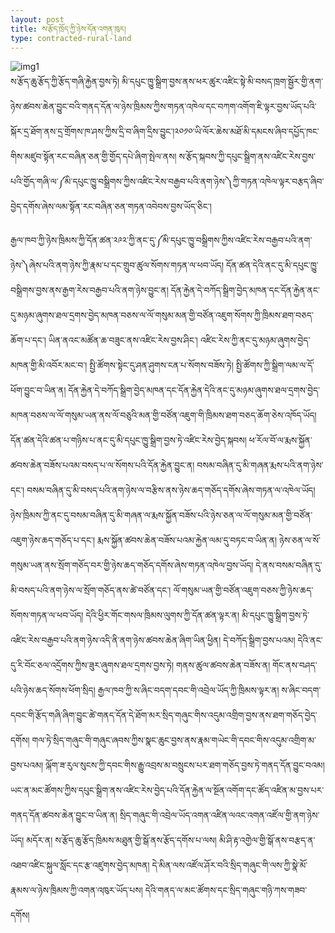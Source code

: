 ```yaml
---
layout: post
title: ས་རྩོད་ཁྲོད་ཀྱི་ཉེས་དོན་འགན་ཁུར།
type: contracted-rural-land
---
```

![img1](https://res.cloudinary.com/daarpik83/image/upload/f_auto,q_auto/w_300,h_182,c_scale/v1589239105/land.jpg)  
ས་རྩོད་ཆུ་རྩོད་ཀྱི་རྩོད་གཞི་རྐྱེན་བྱས་ཏེ། མི་དཔུང་ཁྱུ་སྒྲིག་བྱས་ནས་ཕར་ཚུར་འཛིང་སྟེ་མི་བསད་ཁྲག་སྦྱོར་གྱི་ནག་ཉེས་ཚབས་ཆེན་བྱུང་བའི་གནད་དོན་ལ་ཉེས་ཁྲིམས་ཀྱིས་གཏན་འཁེལ་དང་བཀག་འགོག་ཇི་ལྟར་བྱས་ཡོད་པའི་སྐོར་དྲ་ཐོག་ནས་དྲ་གྲོགས་ཁ་ཤས་ཀྱིས་དྲི་བ་ཞིག་དྲིས་བྱུང་།༢༠༡༠་ཡི་ལོར་ཆེས་མཐོ་མི་དམངས་ཞིབ་དཔྱོད་ཁང་གིས་མཛུབ་སྟོན་རང་བཞིན་ཅན་གྱི་གྱོད་དཔེ་ཞིག་སྤེལ་ནས། ས་རྩོད་སྐབས་ཀྱི་དཔུང་སྒྲིག་ནས་འཛིང་རེས་བྱས་པའི་གྱོད་གཞི་ལ་༼མི་དཔུང་ཁྱུ་བསྒྲིགས་ཀྱིས་འཛིང་རེས་བརྒྱབ་པའི་ནག་ཉེས་༽ཀྱི་གཏན་འཁེལ་ལྟར་བརྩད་ཞིབ་བྱེད་དགོས་ཞེས་ལམ་སྟོན་རང་བཞིན་ཅན་གཏན་འབེབས་བྱས་ཡོད་ཅིང་།

 

རྒྱལ་ཁབ་ཀྱི་ཉེས་ཁྲིམས་ཀྱི་དོན་ཚན་༢༩༢་ཀྱི་ནང་དུ་༼མི་དཔུང་ཁྱུ་བསྒྲིགས་ཀྱིས་འཛིང་རེས་བརྒྱབ་པའི་ནག་ཉེས་༽ཞེས་པའི་ནག་ཉེས་ཀྱི་རྣམ་པ་དང་གྲུབ་ཚུལ་སོགས་གཏན་ལ་ཕབ་ཡོད། དོན་ཚན་དེའི་ནང་དུ་མི་དཔུང་ཁྱུ་བསྒྲིགས་བྱས་ནས་རྒྱག་རེས་བརྒྱབ་པའི་ནག་ཉེས་བྱུང་ན། དོན་རྐྱེན་དེ་བཀོད་སྒྲིག་བྱེད་མཁན་དང་དོན་རྐྱེན་ནང་དུ་མཉམ་ཞུགས་ཐལ་དྲགས་བྱེད་མཁན་བཅས་ལ་ལོ་གསུམ་མན་གྱི་བཙོན་འཇུག་སོགས་ཀྱི་ཁྲིམས་ཐག་བཅད་ཆོག་པ་དང་། ཡིན་ནའང་མཚོན་ཆ་བཟུང་ནས་འཛིང་རེས་བྱས་ཤིང་། འཛིང་རེས་ཀྱི་ནང་དུ་མཉམ་ཞུགས་བྱེད་མཁན་གྱི་མི་འབོར་མང་བ་། སྤྱི་ཚོགས་སྟེང་དུ་ཤན་ཤུགས་ངན་པ་སོགས་བཟོས་ཏེ། སྤྱི་ཚོགས་ཀྱི་སྒྲིག་ལམ་ལ་དོ་ཕོག་བྱུང་བ་ཡིན་ན། དོན་རྐྱེན་དེ་བཀོད་སྒྲིག་བྱེད་མཁན་དང་དོན་རྐྱེན་དེའི་ནང་དུ་མཉམ་ཞུགས་ཐལ་དྲགས་བྱེད་མཁན་བཅས་ལ་ལོ་གསུམ་ཡན་ནས་ལོ་བཅུའི་མན་གྱི་བཙོན་འཇུག་གི་ཁྲིམས་ཐག་བཅད་ཆོག་ཅེས་འཁོད་ཡོད། དོན་ཚན་དེའི་ཚན་པ་གཉིས་པ་ནང་དུ་མི་དཔུང་ཁྱུ་སྒྲིག་བྱས་ཏེ་འཛིང་རེས་བྱེད་སྐབས། ཕ་རོལ་བོ་ལ་རྨས་སྐྱོན་ཚབས་ཆེན་བཟོས་པའམ་བསད་པ་ལ་སོགས་པའི་དོན་རྐྱེན་བྱུང་ན། བསམ་བཞིན་དུ་མི་གཞན་རྨས་པའི་ནག་ཉེས་དང་། བསམ་བཞིན་དུ་མི་བསད་པའི་ནག་ཉེས་ལ་བརྩིས་ནས་ཉེས་ཆད་གཅོད་དགོས་ཞེས་གཏན་ལ་འཁེལ་ཡོད། ཉེས་ཁྲིམས་ཀྱི་ནང་དུ་བསམ་བཞིན་དུ་མི་གཞན་ལ་རྨས་སྐྱོན་བཟོས་པའི་ཉེས་ཅན་ལ་ལོ་གསུམ་མན་གྱི་བཙོན་འཇུག་ཉེས་ཆད་གཅོད་པ་དང་། རྨས་སྐྱོན་ཚབས་ཆེན་བཟོས་པའམ་རྐྱེན་ལམ་དུ་བཏང་བ་ཡིན་ན། ཉེས་ཅན་ལ་སོ་གསུམ་ཡན་ནས་སྲོག་གཅོད་བར་གྱི་ཉེས་ཆད་གཅོད་དགོས་ཞེས་གཏན་འཁེལ་བྱས་ཡོད། དེ་ནས་བསམ་བཞིན་དུ་མི་བསད་པའི་ནག་ཉེས་ལ་སྲོག་གཅོད་ནས་ཚེ་བཙོན་དང་། ལོ་གསུམ་ཡན་གྱི་བཙོན་འཇུག་བཅས་ཀྱི་ཉེས་ཆད་སོགས་གཏན་ལ་ཕབ་ཡོད། དེའི་ཕྱིར་གོང་གསལ་ཁྲིམས་ལུགས་ཀྱི་དོན་ཚན་ལྟར་ན། མི་དཔུང་ཁྱུ་སྒྲིག་བྱས་ཏེ་འཛིང་རེས་བརྒྱབ་པའི་ནག་ཉེས་འདི་ནི་ནག་ཉེས་ཚབས་ཆེན་ཞིག་ཡིན་ཕྱིན། དེ་བཀོད་སྒྲིག་བྱས་པའམ། དེའི་ནང་དུ་རི་བོང་ཅལ་འདྲོགས་ཀྱིས་ཟུར་ཞུགས་ཐལ་དྲགས་བྱས་ཏེ། གནས་ཚུལ་ཚབས་ཆེན་བཟོས་ན། གོང་ནས་བཤད་པའི་ཉེས་ཆད་སོགས་ཕོག་སྲིད། རྒྱལ་ཁབ་ཀྱི་ས་ཞིང་བདག་དབང་གི་འབྲེལ་ཡོད་ཀྱི་ཁྲིམས་ལྟར་ན། ས་ཞིང་བདག་དབང་གི་རྩོད་གཞི་ཞིག་བྱུང་ཚེ་གནད་དོན་དེ་ཐོག་མར་སྲིད་གཞུང་གིས་འདུམ་འགྲིག་བྱས་ནས་ཐག་གཅོད་བྱེད་དགོས། གལ་ཏེ་སྲིད་གཞུང་གི་གཞུང་ཞབས་ཀྱིས་སྣང་ཆུང་བྱས་ནས་རྣམ་གཡེང་གི་དབང་གིས་འདུམ་འགྲིག་མ་བྱས་པའམ། ལྐོག་ཟ་རུལ་སུངས་ཀྱི་དབང་གིས་རྒྱུ་འབྲས་མ་བསྲུངས་པར་ཐག་གཅོད་བྱས་ཏེ་གནད་དོན་བྱུང་བའམ། ཡང་ན་མང་ཚོགས་ཀྱིས་དཔུང་སྒྲིག་ནས་འཛིང་རེས་བྱེད་པའི་དོན་རྐྱེན་ལ་སྔོན་འགོག་དང་ཚོད་འཛིན་མ་བྱས་པར་གནད་དོན་ཚབས་ཆེན་བྱུང་བ་ཡིན་ན། སྲིད་གཞུང་གི་འབྲེལ་ཡོད་འགན་འཛིན་ལའང་འགན་འཛོལ་གྱི་ནག་ཉེས་ཡོད། མདོར་ན། ས་རྩོད་ཆུ་རྩོད་ཁྲིམས་མཐུན་གྱི་སྒོ་ནས་རྩོད་དགོས་པ་ལས། མི་ཤི་རྟ་འགྱེལ་གྱི་སྒོ་ནས་བརྩད་ན་འཐབ་འཛིང་སྐུལ་སློང་དང་རྩ་འཛུགས་བྱེད་མཁན། དེ་མིན་ལས་འཛོལ་ཤོར་བའི་སྲིད་གཞུང་གི་ལས་ཀྱི་སྣེ་མོ་རྣམས་ལ་ཉེས་ཁྲིམས་ཀྱི་འགན་འཁུར་ཡོད་པས། དེའི་གནད་ལ་མང་ཚོགས་དང་སྲིད་གཞུང་གཉི་ཀས་གཟབ་དགོས།